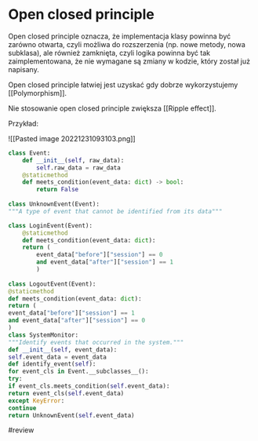 # Open closed principle

Open closed principle oznacza, że implementacja klasy powinna być zarówno otwarta, czyli możliwa do rozszerzenia (np. nowe metody, nowa subklasa), ale również zamknięta, czyli logika powinna być tak zaimplementowana, że nie wymagane są zmiany w kodzie, który został już napisany.

Open closed principle łatwiej jest uzyskać gdy dobrze wykorzystujemy [[Polymorphism]].

Nie stosowanie open closed principle zwiększa [[Ripple effect]].

Przykład: 

![[Pasted image 20221231093103.png]]

```python
class Event:
	def __init__(self, raw_data):
		self.raw_data = raw_data
	@staticmethod
	def meets_condition(event_data: dict) -> bool:
		return False
		
class UnknownEvent(Event):
"""A type of event that cannot be identified from its data"""

class LoginEvent(Event):
	@staticmethod
	def meets_condition(event_data: dict):
	return (
		event_data["before"]["session"] == 0
		and event_data["after"]["session"] == 1
		)
		
class LogoutEvent(Event):
@staticmethod
def meets_condition(event_data: dict):
return (
event_data["before"]["session"] == 1
and event_data["after"]["session"] == 0
)
class SystemMonitor:
"""Identify events that occurred in the system."""
def __init__(self, event_data):
self.event_data = event_data
def identify_event(self):
for event_cls in Event.__subclasses__():
try:
if event_cls.meets_condition(self.event_data):
return event_cls(self.event_data)
except KeyError:
continue
return UnknownEvent(self.event_data)
```

#review